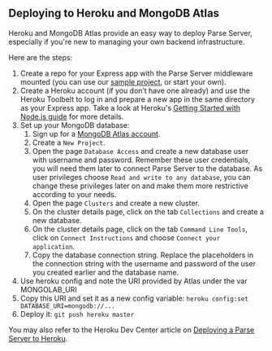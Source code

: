 ## Deploying to Heroku and MongoDB Atlas

Heroku and MongoDB Atlas provide an easy way to deploy Parse Server, especially if you're new to managing your own backend infrastructure.

Here are the steps:

1. Create a repo for your Express app with the Parse Server middleware mounted (you can use our [sample project](https://github.com/parse-community/parse-server-example), or start your own).
2. Create a Heroku account (if you don’t have one already) and use the Heroku Toolbelt to log in and prepare a new app in the same directory as your Express app. Take a look at Heroku's [Getting Started with Node.js guide](https://devcenter.heroku.com/articles/getting-started-with-nodejs#introduction) for more details.
3. Set up your MongoDB database:
    1. Sign up for a [MongoDB Atlas account](https://www.mongodb.com/cloud/atlas).
    2. Create a `New Project`.
    3. Open the page `Database Access` and create a new database user with username and password. Remember these user credentials, you will need them later to connect Parse Server to the database. As user privileges choose `Read and write to any database`, you can change these privileges later on and make them more restrictive according to your needs.
    4. Open the page `Clusters` and create a new cluster.
    5. On the cluster details page, click on the tab `Collections` and create a new database.
    6. On the cluster details page, click on the tab `Command Line Tools`, click on `Connect Instructions` and choose `Connect your application`.
    7. Copy the database connection string. Replace the placeholders in the connection string with the username and password of the user you created earlier and the database name.
4. Use heroku config and note the URI provided by Atlas under the var MONGOLAB_URI
5. Copy this URI and set it as a new config variable: `heroku config:set DATABASE_URI=mongodb://...`
6. Deploy it: `git push heroku master`

You may also refer to the Heroku Dev Center article on [Deploying a Parse Server to Heroku](https://devcenter.heroku.com/articles/deploying-a-parse-server-to-heroku).
